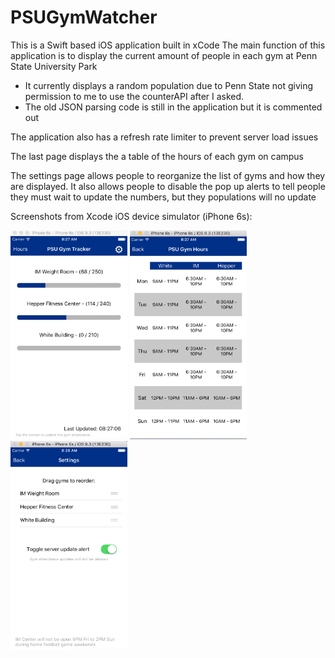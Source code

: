 # PSUGymWatcher
This is a Swift based iOS application built in xCode
The main function of this application is to display the current amount of people in each gym at Penn State University Park
  - It currently displays a random population due to Penn State not giving permission 
    to me to use the counterAPI after I asked.
  - The old JSON parsing code is still in the application but it is commented out
  
The application also has a refresh rate limiter to prevent server load issues

The last page displays the a table of the hours of each gym on campus

The settings page allows people to reorganize the list of gyms and how they are displayed. It also allows people to disable
the pop up alerts to tell people they must wait to update the numbers, but they populations will no update


Screenshots from Xcode iOS device simulator (iPhone 6s):

<img src="/Screenshots/GymAttendance.png?raw=true" width="187" height="334" />
<img src="/Screenshots/GymSchedule.png?raw=true" width="187" height="334" />
<img src="/Screenshots/SettingsPage.png?raw=true" width="187" height="334" />



